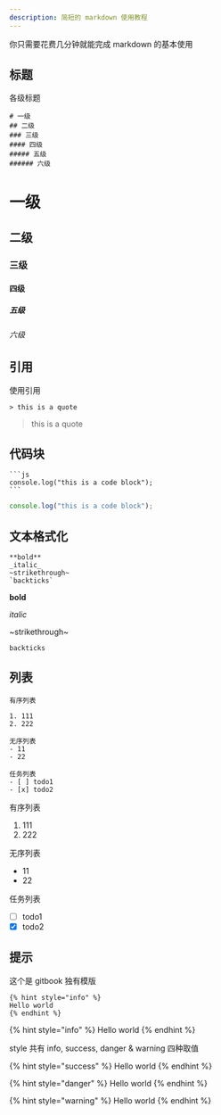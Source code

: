 ```yaml
---
description: 简短的 markdown 使用教程
---
```


你只需要花费几分钟就能完成 markdown 的基本使用

## 标题

各级标题

```
# 一级
## 二级
### 三级
#### 四级
##### 五级
###### 六级
```

# 一级

## 二级

### 三级

#### 四级

##### 五级

###### 六级

## 引用

使用引用

```
> this is a quote
```

> this is a quote

## 代码块

````
```js
console.log("this is a code block");
```
````

```js
console.log("this is a code block");
```

## 文本格式化

```
**bold**
_italic_
~strikethrough~
`backticks`
```

**bold**

_italic_

~strikethrough~

`backticks`

## 列表

```
有序列表

1. 111
2. 222

无序列表
- 11
- 22

任务列表
- [ ] todo1
- [x] todo2
```

有序列表

1. 111
2. 222

无序列表

- 11
- 22

任务列表

- [ ] todo1
- [x] todo2

## 提示

这个是 gitbook 独有模版

```
{% hint style="info" %}
Hello world
{% endhint %}
```

{% hint style="info" %}
Hello world
{% endhint %}

style 共有 info, success, danger & warning 四种取值

{% hint style="success" %}
Hello world
{% endhint %}

{% hint style="danger" %}
Hello world
{% endhint %}

{% hint style="warning" %}
Hello world
{% endhint %}
